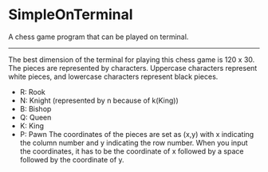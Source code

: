 # SimpleOnTerminal

A chess game program that can be played on terminal.

---

The best dimension of the terminal for playing this chess game is 120 x 30. 
The pieces are represented by characters. Uppercase characters represent white pieces, and lowercase characters represent black pieces.
- R: Rook
- N: Knight (represented by n because of k(King))
- B: Bishop
- Q: Queen
- K: King
- P: Pawn
The coordinates of the pieces are set as (x,y) with x indicating the column number and y indicating the row number. When you input the coordinates, it has to be the coordinate of x followed by a space followed by the coordinate of y. 